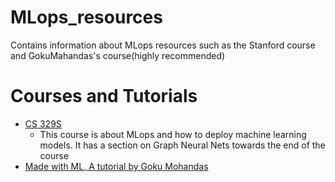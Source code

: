 # MLops_resources
Contains information about MLops resources such as the Stanford course and GokuMahandas's course(highly recommended)

# Courses and Tutorials 
- [CS 329S](https://stanford-cs329s.github.io/syllabus.html) 
  - This course is about MLops and how to deploy machine learning models. It has a section on Graph Neural Nets towards the end of the course
- [Made with ML, A tutorial by Goku Mohandas](https://madewithml.com/)
